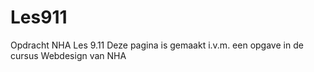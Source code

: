 # Les911
Opdracht NHA Les 9.11
Deze pagina is gemaakt i.v.m. een opgave in de cursus Webdesign van NHA
